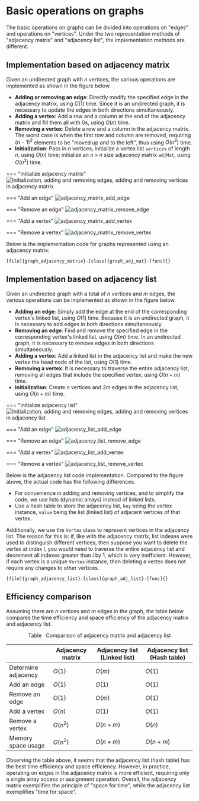 # Basic operations on graphs

The basic operations on graphs can be divided into operations on "edges" and operations on "vertices". Under the two representation methods of "adjacency matrix" and "adjacency list", the implementation methods are different.

## Implementation based on adjacency matrix

Given an undirected graph with $n$ vertices, the various operations are implemented as shown in the figure below.

- **Adding or removing an edge**: Directly modify the specified edge in the adjacency matrix, using $O(1)$ time. Since it is an undirected graph, it is necessary to update the edges in both directions simultaneously.
- **Adding a vertex**: Add a row and a column at the end of the adjacency matrix and fill them all with $0$s, using $O(n)$ time.
- **Removing a vertex**: Delete a row and a column in the adjacency matrix. The worst case is when the first row and column are removed, requiring $(n-1)^2$ elements to be "moved up and to the left", thus using $O(n^2)$ time.
- **Initialization**: Pass in $n$ vertices, initialize a vertex list `vertices` of length $n$, using $O(n)$ time; initialize an $n \times n$ size adjacency matrix `adjMat`, using $O(n^2)$ time.

=== "Initialize adjacency matrix"
    ![Initialization, adding and removing edges, adding and removing vertices in adjacency matrix](graph_operations.assets/adjacency_matrix_step1_initialization.png)

=== "Add an edge"
    ![adjacency_matrix_add_edge](graph_operations.assets/adjacency_matrix_step2_add_edge.png)

=== "Remove an edge"
    ![adjacency_matrix_remove_edge](graph_operations.assets/adjacency_matrix_step3_remove_edge.png)

=== "Add a vertex"
    ![adjacency_matrix_add_vertex](graph_operations.assets/adjacency_matrix_step4_add_vertex.png)

=== "Remove a vertex"
    ![adjacency_matrix_remove_vertex](graph_operations.assets/adjacency_matrix_step5_remove_vertex.png)

Below is the implementation code for graphs represented using an adjacency matrix:

```src
[file]{graph_adjacency_matrix}-[class]{graph_adj_mat}-[func]{}
```

## Implementation based on adjacency list

Given an undirected graph with a total of $n$ vertices and $m$ edges, the various operations can be implemented as shown in the figure below.

- **Adding an edge**: Simply add the edge at the end of the corresponding vertex's linked list, using $O(1)$ time. Because it is an undirected graph, it is necessary to add edges in both directions simultaneously.
- **Removing an edge**: Find and remove the specified edge in the corresponding vertex's linked list, using $O(m)$ time. In an undirected graph, it is necessary to remove edges in both directions simultaneously.
- **Adding a vertex**: Add a linked list in the adjacency list and make the new vertex the head node of the list, using $O(1)$ time.
- **Removing a vertex**: It is necessary to traverse the entire adjacency list, removing all edges that include the specified vertex, using $O(n + m)$ time.
- **Initialization**: Create $n$ vertices and $2m$ edges in the adjacency list, using $O(n + m)$ time.

=== "Initialize adjacency list"
    ![Initialization, adding and removing edges, adding and removing vertices in adjacency list](graph_operations.assets/adjacency_list_step1_initialization.png)

=== "Add an edge"
    ![adjacency_list_add_edge](graph_operations.assets/adjacency_list_step2_add_edge.png)

=== "Remove an edge"
    ![adjacency_list_remove_edge](graph_operations.assets/adjacency_list_step3_remove_edge.png)

=== "Add a vertex"
    ![adjacency_list_add_vertex](graph_operations.assets/adjacency_list_step4_add_vertex.png)

=== "Remove a vertex"
    ![adjacency_list_remove_vertex](graph_operations.assets/adjacency_list_step5_remove_vertex.png)

Below is the adjacency list code implementation. Compared to the figure above, the actual code has the following differences.

- For convenience in adding and removing vertices, and to simplify the code, we use lists (dynamic arrays) instead of linked lists.
- Use a hash table to store the adjacency list, `key` being the vertex instance, `value` being the list (linked list) of adjacent vertices of that vertex.

Additionally, we use the `Vertex` class to represent vertices in the adjacency list. The reason for this is: if, like with the adjacency matrix, list indexes were used to distinguish different vertices, then suppose you want to delete the vertex at index $i$, you would need to traverse the entire adjacency list and decrement all indexes greater than $i$ by $1$, which is very inefficient. However, if each vertex is a unique `Vertex` instance, then deleting a vertex does not require any changes to other vertices.

```src
[file]{graph_adjacency_list}-[class]{graph_adj_list}-[func]{}
```

## Efficiency comparison

Assuming there are $n$ vertices and $m$ edges in the graph, the table below compares the time efficiency and space efficiency of the adjacency matrix and adjacency list.

<p align="center"> Table <id> &nbsp; Comparison of adjacency matrix and adjacency list </p>

|                     | Adjacency matrix | Adjacency list (Linked list) | Adjacency list (Hash table) |
| ------------------- | ---------------- | ---------------------------- | --------------------------- |
| Determine adjacency | $O(1)$           | $O(m)$                       | $O(1)$                      |
| Add an edge         | $O(1)$           | $O(1)$                       | $O(1)$                      |
| Remove an edge      | $O(1)$           | $O(m)$                       | $O(1)$                      |
| Add a vertex        | $O(n)$           | $O(1)$                       | $O(1)$                      |
| Remove a vertex     | $O(n^2)$         | $O(n + m)$                   | $O(n)$                      |
| Memory space usage  | $O(n^2)$         | $O(n + m)$                   | $O(n + m)$                  |

Observing the table above, it seems that the adjacency list (hash table) has the best time efficiency and space efficiency. However, in practice, operating on edges in the adjacency matrix is more efficient, requiring only a single array access or assignment operation. Overall, the adjacency matrix exemplifies the principle of "space for time", while the adjacency list exemplifies "time for space".

